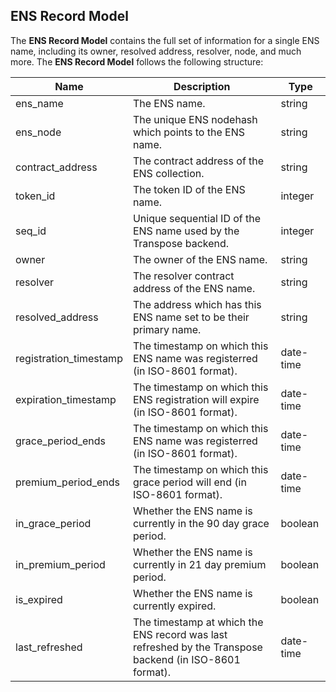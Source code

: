 ## ENS Record Model

The **ENS Record Model** contains the full set of information for a single ENS name, including its owner, resolved address, resolver, node, and much more. The **ENS Record Model** follows the following structure:

| Name                  | Description                                                                                               | Type         |
| ----------------------| --------------------------------------------------------------------------------------------------------- | ------------ |
ens_name                | The ENS name.                                                                                             | string       |
ens_node                | The unique ENS nodehash which points to the ENS name.	                                                    | string       |
contract_address        | The contract address of the ENS collection.	                                                            | string       |
token_id                | The token ID of the ENS name.	                                                                            | integer      |
seq_id                  | Unique sequential ID of the ENS name used by the Transpose backend.	                                    | integer      |
owner                   | The owner of the ENS name.	                                                                            | string       |
resolver                | The resolver contract address of the ENS name.	                                                        | string       |
resolved_address        | The address which has this ENS name set to be their primary name.	                                        | string       |
registration_timestamp  | The timestamp on which this ENS name was registerred (in ISO-8601 format).	                            | date-time    |
expiration_timestamp    | The timestamp on which this ENS registration will expire (in ISO-8601 format).                            | date-time    |
grace_period_ends       | The timestamp on which this ENS name was registerred (in ISO-8601 format).	                            | date-time    |
premium_period_ends     | The timestamp on which this grace period will end (in ISO-8601 format).	                                | date-time    |
in_grace_period	        | Whether the ENS name is currently in the 90 day grace period.	                                            | boolean      |
in_premium_period       | Whether the ENS name is currently in 21 day premium period.	                                            | boolean      |
is_expired              | Whether the ENS name is currently expired.	                                                            | boolean      |
last_refreshed          | The timestamp at which the ENS record was last refreshed by the Transpose backend (in ISO-8601 format).	| date-time    |